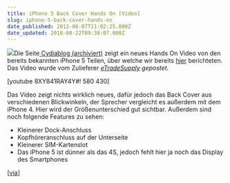 ```yaml
---
title: iPhone 5 Back Cover Hands On [Video]
slug: iphone-5-back-cover-hands-on
date_published: 2012-06-07T11:02:25.000Z
date_updated: 2018-08-22T09:38:07.000Z
---
```


[![](//picdump.thafaker.de/2012/06/iphone5-100x100.png)](__GHOST_URL__/iphone-5-back-cover-hands-on/iphone5/)Die Seite[ Cydiablog (archiviert)](http://web.archive.org/web/20120608091239/http://cydiablog.com/iphone-5-back-cover-comparison-video/) zeigt ein neues Hands On Video von den bereits bekannten iPhone 5 Teilen, über welche wir bereits [hier](__GHOST_URL__/geruchte-iphone-5-teile-leaks-heute-ruckwand-schon-wieder/) berichteten. Das Video wurde vom Zulieferer *[eTradeSupply](http://www.etradesupply.com/) gepostet.*

[youtube 8XY841RAY4Y#! 580 430]

Das Video zeigt nichts wirklich neues, dafür jedoch das Back Cover aus verschiedenen Blickwinkeln, der Sprecher vergleicht es außerdem mit dem iPhone 4. Hier wird der Größenunterschied gut sichtbar. Außerdem sind noch folgende Features zu sehen:

- Kleinerer Dock-Anschluss
- Kopfhöreranschluss auf der Unterseite
- Kleinerer SIM-Kartenslot
- Das iPhone 5 ist dünner als das 4S, jedoch fehlt hier ja noch das Display des Smartphones

[[via](http://www.macrumors.com/2012/06/07/iphone-5-back-cover-hands-on-video/)]
